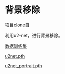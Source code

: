 # 背景移除

[项目clone自](https://github.com/xuebinqin/U-2-Net)

利用u2-net，进行背景移除。

[数据训练集](http://saliencydetection.net/duts/#orgf319326)

[u2net.pth](https://drive.google.com/file/d/1ao1ovG1Qtx4b7EoskHXmi2E9rp5CHLcZ/view?usp=sharing)

[u2net_portrait.pth](https://drive.google.com/file/d/1IG3HdpcRiDoWNookbncQjeaPN28t90yW/view?usp=sharing)
